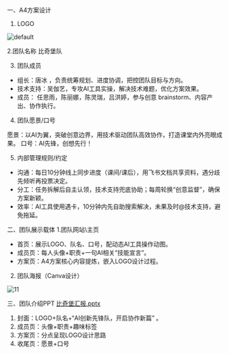 一、A4方案设计

1. LOGO

![default](https://github.com/user-attachments/assets/f6cc8706-8d50-4205-82be-8e4f58a2b253)


2.团队名称
比奇堡队

3. 团队成员

- 组长：唐冰 ，负责统筹规划、进度协调，把控团队目标与方向。
- 技术支持：吴伽艺，专攻AI工具实操，解决技术难题，优化方案效果。
- 成员： 任思雨，陈丽娜，陈灵瑞，吕洪婷，参与创意 brainstorm、内容产出、协作执行。

4. 团队愿景/口号

愿景：以AI为翼，突破创意边界，用技术驱动团队高效协作，打造课堂内外亮眼成果。
口号：AI先锋，创想先行！

5. 内部管理规则/约定

- 沟通：每日10分钟线上同步进度（课间/课后），用飞书文档共享资料，遇分歧先倾听再投票决定。
- 分工：任务拆解后自主认领，技术支持兜底协助；每周轮换“创意监督”，确保方案新颖。
- 效率：AI工具使用遇卡，10分钟内先自助搜索解决，未果及时@技术支持，避免拖延。

二、团队展示载体
1.团队网站\主页
- 首页：展示LOGO、队名、口号，配动态AI工具操作动图。
- 成员页：每人头像+职责+一句AI相关“技能宣言”。
- 方案页：A4方案核心内容提炼，嵌入LOGO设计过程。

2. 团队海报（Canva设计）

![11](https://github.com/user-attachments/assets/21ee3989-58f3-4793-a85f-7fa4a7ba199f)



三、团队介绍PPT
[比奇堡汇报.pptx](https://github.com/user-attachments/files/20652183/default.pptx)

1. 封面：LOGO+队名+“AI创新先锋队，开启协作新篇” 。
2. 成员页：头像+职责+趣味标签
3. 方案页：分点呈现LOGO设计思路
4. 收尾页：愿景+口号

